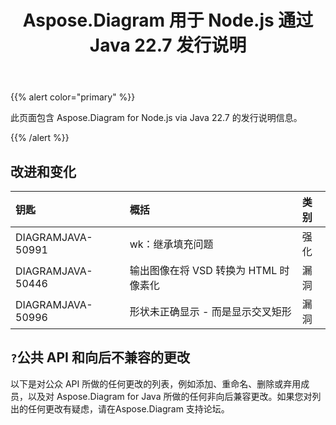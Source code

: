 ﻿---
title: Aspose.Diagram 用于 Node.js 通过 Java 22.7 发行说明
type: docs
weight: 21
url: /zh/java/aspose-diagram-for-node-js-via-java-22-7-release-notes/
---
{{% alert color="primary" %}}

此页面包含 Aspose.Diagram for Node.js via Java 22.7 的发行说明信息。

{{% /alert %}}
## **改进和变化**  ##

|**钥匙**|**概括**|**类别**|
|:- |:- |:- |
|DIAGRAMJAVA-50991|wk：继承填充问题|强化|
|DIAGRAMJAVA-50446|输出图像在将 VSD 转换为 HTML 时像素化|漏洞|
|DIAGRAMJAVA-50996|形状未正确显示 - 而是显示交叉矩形|漏洞|

## `?`**公共 API 和向后不兼容的更改**
以下是对公众 API 所做的任何更改的列表，例如添加、重命名、删除或弃用成员，以及对 Aspose.Diagram for Java 所做的任何非向后兼容更改。如果您对列出的任何更改有疑虑，请在Aspose.Diagram 支持论坛。
